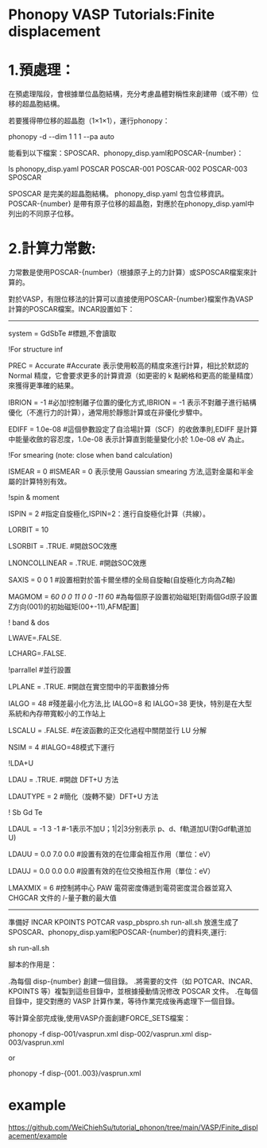 # Phonopy VASP Tutorials:Finite displacement  

# 1.預處理：

在預處理階段，會根據單位晶胞結構，充分考慮晶體對稱性來創建帶（或不帶）位移的超晶胞結構。

若要獲得帶位移的超晶胞（1×1×1），運行phonopy：

phonopy -d --dim 1 1 1 --pa auto

能看到以下檔案：SPOSCAR、phonopy_disp.yaml和POSCAR-{number}：

ls
phonopy_disp.yaml  POSCAR  POSCAR-001  POSCAR-002  POSCAR-003  SPOSCAR

SPOSCAR 是完美的超晶胞結構。
phonopy_disp.yaml 包含位移資訊。
POSCAR-{number} 是帶有原子位移的超晶胞，對應於在phonopy_disp.yaml中列出的不同原子位移。

# 2.計算力常數:

力常數是使用POSCAR-{number}（根據原子上的力計算）或SPOSCAR檔案來計算的。

對於VASP，有限位移法的計算可以直接使用POSCAR-{number}檔案作為VASP計算的POSCAR檔案。INCAR設置如下：

---------------------------------------

system = GdSbTe #標題,不會讀取

!For structure inf

PREC = Accurate #Accurate 表示使用較高的精度來進行計算，相比於默認的 Normal 精度，它會要求更多的計算資源（如更密的 k 點網格和更高的能量精度）來獲得更準確的結果。

IBRION = -1 #必加!控制離子位置的優化方式,IBRION = -1 表示不對離子進行結構優化（不進行力的計算），通常用於靜態計算或在非優化步驟中。

EDIFF = 1.0e-08 #這個參數設定了自洽場計算（SCF）的收斂準則,EDIFF 是計算中能量收斂的容忍度，1.0e-08 表示計算直到能量變化小於 1.0e-08 eV 為止。

!For smearing (note: close when band calculation)

ISMEAR = 0 #ISMEAR = 0 表示使用 Gaussian smearing 方法,這對金屬和半金屬的計算特別有效。

!spin & moment 

ISPIN = 2 #指定自旋極化,ISPIN=2：進行自旋極化計算（共線）。

LORBIT = 10

LSORBIT = .TRUE. #開啟SOC效應

LNONCOLLINEAR = .TRUE. #開啟SOC效應

SAXIS = 0 0 1 #設置相對於笛卡爾坐標的全局自旋軸(自旋極化方向為Z軸)

MAGMOM = 6*0 0 0 11 0 0 -11 6*0 #為每個原子設置初始磁矩[對兩個Gd原子設置Z方向(001)的初始磁矩(00+-11),AFM配置]

! band & dos

LWAVE=.FALSE.

LCHARG=.FALSE.

!parrallel #並行設置

LPLANE = .TRUE. #開啟在實空間中的平面數據分佈

IALGO = 48 #殘差最小化方法,比 IALGO=8 和 IALGO=38 更快，特別是在大型系統和內存帶寬較小的工作站上

LSCALU = .FALSE. #在波函數的正交化過程中關閉並行 LU 分解

NSIM = 4 #IALGO=48模式下運行

!LDA+U

LDAU = .TRUE. #開啟 DFT+U 方法

LDAUTYPE = 2 #簡化（旋轉不變）DFT+U 方法

! Sb Gd Te

LDAUL = -1 3 -1 #-1表示不加U；1|2|3分别表示 p、d、f軌道加U(對Gdf軌道加U)

LDAUU = 0.0 7.0 0.0 #設置有效的在位庫侖相互作用（單位：eV）

LDAUJ = 0.0 0.0 0.0 #設置有效的在位交換相互作用（單位：eV）

LMAXMIX = 6 #控制將中心 PAW 電荷密度傳遞到電荷密度混合器並寫入 CHGCAR 文件的 𝑙-量子數的最大值

---------------------------------------

準備好 INCAR KPOINTS POTCAR vasp_pbspro.sh run-all.sh 放進生成了SPOSCAR、phonopy_disp.yaml和POSCAR-{number}的資料夾,運行:

sh run-all.sh

腳本的作用是：

.為每個 disp-{number} 創建一個目錄。
.將需要的文件（如 POTCAR、INCAR、KPOINTS 等）複製到這些目錄中，並根據擾動情況修改 POSCAR 文件。
.在每個目錄中，提交對應的 VASP 計算作業，等待作業完成後再處理下一個目錄。

等計算全部完成後,使用VASP介面創建FORCE_SETS檔案：

phonopy -f disp-001/vasprun.xml disp-002/vasprun.xml disp-003/vasprun.xml

or

phonopy -f disp-{001..003}/vasprun.xml

# example

https://github.com/WeiChiehSu/tutorial_phonon/tree/main/VASP/Finite_displacement/example
